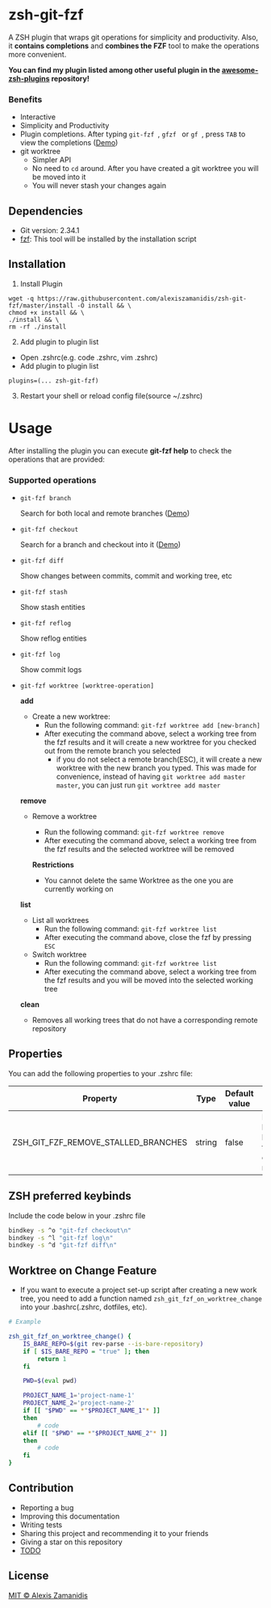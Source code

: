 # zsh-git-fzf

A ZSH plugin that wraps git operations for simplicity and productivity. Also, it **contains completions** and **combines the FZF** tool to make the operations more convenient.

**You can find my plugin listed among other useful plugin in the [awesome-zsh-plugins](https://github.com/unixorn/awesome-zsh-plugins) repository!**

### Benefits

-   Interactive
-   Simplicity and Productivity
-   Plugin completions. After typing `git-fzf `, `gfzf ` or `gf `, press `TAB` to view the completions ([Demo](https://github.com/alexiszamanidis/zsh-git-fzf/blob/master/DEMO.md#completions))
-   git worktree
    -   Simpler API
    -   No need to `cd` around. After you have created a git worktree you will be moved into it
    -   You will never stash your changes again

## Dependencies

-   Git version: 2.34.1
-   [fzf](https://github.com/junegunn/fzf): This tool will be installed by the installation script

## Installation

1. Install Plugin

```
wget -q https://raw.githubusercontent.com/alexiszamanidis/zsh-git-fzf/master/install -O install && \
chmod +x install && \
./install && \
rm -rf ./install
```

2.  Add plugin to plugin list

-   Open .zshrc(e.g. code .zshrc, vim .zshrc)
-   Add plugin to plugin list

```
plugins=(... zsh-git-fzf)
```

3. Restart your shell or reload config file(source ~/.zshrc)

# Usage

After installing the plugin you can execute **git-fzf help** to check the operations that are provided:

### Supported operations

-   `git-fzf branch`

    Search for both local and remote branches ([Demo](https://github.com/alexiszamanidis/zsh-git-fzf/blob/master/DEMO.md#branch))

-   `git-fzf checkout`

    Search for a branch and checkout into it ([Demo](https://github.com/alexiszamanidis/zsh-git-fzf/blob/master/DEMO.md#checkout))

-   `git-fzf diff`

    Show changes between commits, commit and working tree, etc

-   `git-fzf stash`

    Show stash entities

-   `git-fzf reflog`

    Show reflog entities

-   `git-fzf log`

    Show commit logs

-   `git-fzf worktree [worktree-operation]`

    **add**

    -   Create a new worktree:
        -   Run the following command: `git-fzf worktree add [new-branch]`
        -   After executing the command above, select a working tree from the fzf results and it will create a new worktree for you checked out from the remote branch you selected
            -   if you do not select a remote branch(ESC), it will create a new worktree with the new branch you typed. This was made for convenience, instead of having `git worktree add master master`, you can just run `git worktree add master`

    **remove**

    -   Remove a worktree

        -   Run the following command: `git-fzf worktree remove`
        -   After executing the command above, select a working tree from the fzf results and the selected worktree will be removed

        **Restrictions**

        -   You cannot delete the same Worktree as the one you are currently working on

    **list**

    -   List all worktrees
        -   Run the following command: `git-fzf worktree list`
        -   After executing the command above, close the fzf by pressing `ESC`
    -   Switch worktree
        -   Run the following command: `git-fzf worktree list`
        -   After executing the command above, select a working tree from the fzf results and you will be moved into the selected working tree

    **clean**

    -   Removes all working trees that do not have a corresponding remote repository

## Properties

You can add the following properties to your .zshrc file:

| Property                            | Type   | Default value | Description                                                 |
| ----------------------------------- | ------ | ------------- | ----------------------------------------------------------- |
| ZSH_GIT_FZF_REMOVE_STALLED_BRANCHES | string | false         | Removes local(stalled) branches that do not exist on remote |

## ZSH preferred keybinds

Include the code below in your .zshrc file

```bash
bindkey -s ^o "git-fzf checkout\n"
bindkey -s ^l "git-fzf log\n"
bindkey -s ^d "git-fzf diff\n"
```

## Worktree on Change Feature

-   If you want to execute a project set-up script after creating a new work tree, you need to add a function named `zsh_git_fzf_on_worktree_change` into your .bashrc(.zshrc, dotfiles, etc).

```bash
# Example

zsh_git_fzf_on_worktree_change() {
    IS_BARE_REPO=$(git rev-parse --is-bare-repository)
    if [ $IS_BARE_REPO = "true" ]; then
        return 1
    fi

    PWD=$(eval pwd)

    PROJECT_NAME_1='project-name-1'
    PROJECT_NAME_2='project-name-2'
    if [[ "$PWD" == *"$PROJECT_NAME_1"* ]]
    then
        # code
    elif [[ "$PWD" == *"$PROJECT_NAME_2"* ]]
    then
        # code
    fi
}
```

## Contribution

-   Reporting a bug
-   Improving this documentation
-   Writing tests
-   Sharing this project and recommending it to your friends
-   Giving a star on this repository
-   [TODO](https://github.com/alexiszamanidis/zsh-git-fzf/blob/master/TODO.md)

## License

[MIT © Alexis Zamanidis](https://github.com/alexiszamanidis/zsh-git-fzf/blob/master/LICENSE)
